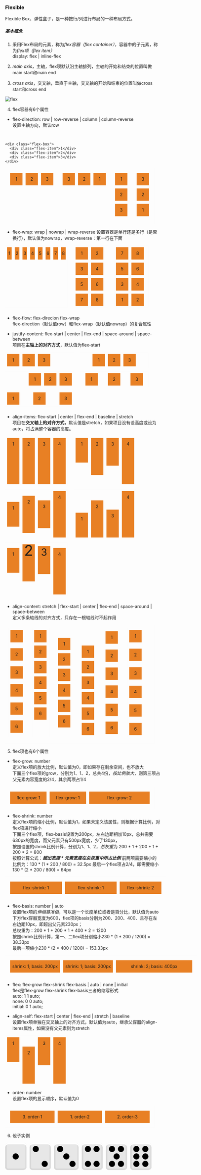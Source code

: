 ### Flexible

  Flexible Box，弹性盒子，是一种按行/列进行布局的一种布局方式。

##### 基本概念

  1. 采用Flex布局的元素，称为*flex容器（flex container）*，容器中的子元素，称为*flex项（flex item）*<br>
    display: flex | inline-flex

  
  2. *main axis*，主轴，flex项默认沿主轴排列，主轴的开始和结束的位置叫做main start和main end
  3. *cross axis*，交叉轴，垂直于主轴，交叉轴的开始和结束的位置叫做cross start和cross end

  ![flex](../imgs/flex.png)

  4. flex容器有6个属性
  - flex-direction: row | row-reverse | column | column-reverse<br>
    设置主轴方向，默认row
    
<br>

    <div class="flex-box">
      <div class="flex-item">1</div>
      <div class="flex-item">2</div>
      <div class="flex-item">3</div>
    </div>


<style  scoped>
* {
  box-sizing: content-box!important;
}
.border {
  border: 1px solid #fcfcfc;
}
.padding-10 {
  padding: 10px
}
.flex-box {
  display: flex;
  margin-bottom: 10px;
}
.flex-inline-box {
  display: inline-flex;
}
.flex-row-reverse {
  flex-direction: row-reverse;
}
.flex-column {
  flex-direction: column;
}
.flex-column-reverse {
  flex-direction: column-reverse;
}
.flex-item {
  width: 40px;
  height: 40px;
  background: rgb(232, 128, 36);
  text-align: center;
  line-height: 40px;
}
.flex-box {
  margin-right: 20px;
}
.flex-item {
  margin: 5px;
}
</style>
<div class="flex-box padding-10 border">
  <div class="flex-box">
    <div class="flex-item">1</div>
    <div class="flex-item">2</div>
    <div class="flex-item">3</div>
  </div>

  <div class="flex-box flex-row-reverse">
    <div class="flex-item">1</div>
    <div class="flex-item">2</div>
    <div class="flex-item">3</div>
  </div>

  <div class="flex-box flex-column">
    <div class="flex-item">1</div>
    <div class="flex-item">2</div>
    <div class="flex-item">3</div>
  </div>

  <div class="flex-box flex-column-reverse">
    <div class="flex-item">1</div>
    <div class="flex-item">2</div>
    <div class="flex-item">3</div>
  </div>
</div>

  - flex-wrap: wrap | nowrap | wrap-reverse
  设置容器是单行还是多行（是否换行），默认值为nowrap，wrap-reverse：第一行在下面
<style>
.w-200 {
  width: 200px;
}
.flex-wrap {
  flex-wrap: wrap;
}
.flex-wrap-reverse {
  flex-wrap: wrap-reverse;
}
</style>
<div class="flex-box">
  <div class="flex-box w-200 border">
    <div class="flex-item">1</div>
    <div class="flex-item">2</div>
    <div class="flex-item">3</div>
    <div class="flex-item">4</div>
    <div class="flex-item">5</div>
    <div class="flex-item">6</div>
    <div class="flex-item">7</div>
    <div class="flex-item">8</div>
  </div>

  <div class="flex-box flex-wrap w-200 border">
    <div class="flex-item">1</div>
    <div class="flex-item">2</div>
    <div class="flex-item">3</div>
    <div class="flex-item">4</div>
    <div class="flex-item">5</div>
    <div class="flex-item">6</div>
    <div class="flex-item">7</div>
    <div class="flex-item">8</div>
  </div>

  <div class="flex-box flex-wrap-reverse w-200 border">
    <div class="flex-item">1</div>
    <div class="flex-item">2</div>
    <div class="flex-item">3</div>
    <div class="flex-item">4</div>
    <div class="flex-item">5</div>
    <div class="flex-item">6</div>
    <div class="flex-item">7</div>
    <div class="flex-item">8</div>
  </div>
</div>

  - flex-flow: flex-direcion flex-wrap<br>
  flex-direction（默认值row）和flex-wrap（默认值nowrap）的复合属性

  
  - justify-content: flex-start | center | flex-end | space-around | space-between<br>
  项目在**主轴上的对齐方式**，默认值为flex-start

<style>
.width-300 {
  width: 220px
}
.justify-center {
  justify-content: center;
}
.justify-end {
  justify-content: flex-end;
}
.justify-space-around {
  justify-content: space-around;
}
.justify-space-between {
  justify-content: space-between;
}
</style>
<div class="flex-box flex-wrap">
  
  <div class="flex-box border width-300">
    <div class="flex-item">1</div>
    <div class="flex-item">2</div>
    <div class="flex-item">3</div>
  </div>

  <div class="flex-box justify-center border width-300">
    <div class="flex-item">1</div>
    <div class="flex-item">2</div>
    <div class="flex-item">3</div>
  </div>

  <div class="flex-box justify-end border width-300">
    <div class="flex-item">1</div>
    <div class="flex-item">2</div>
    <div class="flex-item">3</div>
  </div>

  <div class="flex-box justify-space-around border width-300">
    <div class="flex-item">1</div>
    <div class="flex-item">2</div>
    <div class="flex-item">3</div>
  </div>

  <div class="flex-box justify-space-between border width-300">
    <div class="flex-item">1</div>
    <div class="flex-item">2</div>
    <div class="flex-item">3</div>
  </div>

</div>

  - align-items: flex-start | center | flex-end | baseline | stretch<br>
  项目在**交叉轴上的对齐方式**，默认值是stretch，如果项目没有设高度或设为auto，将占满整个容器的高度。<br>


<style>
.bg-yellow {
  background: yellow;
}
.height-auto-box > div {
  width: 40px;
  height: auto;
}
.flex-align-box > div:nth-child(1) {
  height: 80px;
}
.flex-align-box > div:nth-child(2) {
  height: 120px;
}
.flex-align-box > div:nth-child(3) {
  height: 90px;
}
.flex-align-box > div:nth-child(4) {
  height: 150px;
}
.font-size-48 {
  font-size: 48px;
}
.font-size-32 {
  font-size: 32px;
}
.align-end {
  align-items: flex-end;
}
.align-center {
  align-items: center;
}
.align-baseline {
  align-items: baseline;
}
</style>
<div class="flex-box flex-wrap">
  <div class="flex-box justify-space-around height-auto-box width-200 border">
    <div class="flex-item">1</div>
    <div class="flex-item">2</div>
    <div class="flex-item">3</div>
    <div class="flex-item">4</div>
  </div>

  <div class="flex-box justify-space-around flex-align-box width-200 border">
    <div class="flex-item">1</div>
    <div class="flex-item">2</div>
    <div class="flex-item">3</div>
    <div class="flex-item">4</div>
  </div>

  <div class="flex-box justify-space-around flex-align-box align-center width-200 border">
    <div class="flex-item">1</div>
    <div class="flex-item">2</div>
    <div class="flex-item">3</div>
    <div class="flex-item">4</div>
  </div>

  <div class="flex-box justify-space-around flex-align-box align-end width-200 border">
    <div class="flex-item">1</div>
    <div class="flex-item">2</div>
    <div class="flex-item">3</div>
    <div class="flex-item">4</div>
  </div>

  <div class="flex-box justify-space-around flex-align-box align-baseline width-200 border">
    <div class="flex-item">1</div>
    <div class="flex-item font-size-48">2</div>
    <div class="flex-item font-size-32">3</div>
    <div class="flex-item">4</div>
  </div>
</div>

  - align-content: stretch | flex-start | center | flex-end | space-around | space-between<br>
  定义多条轴线的对齐方式，只存在一根轴线时不起作用<br>
  

<style scoped>
.align-content-box {
  width: 100px;
  height: 350px;
}
.content-start {
  align-content: flex-start;
}
.content-center {
  align-content: center;
}
.content-end {
  align-content: flex-end;
}
.content-space-between {
  align-content: space-between;
}
.content-space-around {
  align-content: space-around;
}
</style>
<div class="flex-box border padding-10">
  <div class="flex-box flex-wrap border align-content-box">
    <div class="flex-item">1</div>
    <div class="flex-item">2</div>
    <div class="flex-item">3</div>
    <div class="flex-item">4</div>
    <div class="flex-item">5</div>
    <div class="flex-item">6</div>
  </div>

  <div class="flex-box flex-wrap border align-content-box content-start">
    <div class="flex-item">1</div>
    <div class="flex-item">2</div>
    <div class="flex-item">3</div>
    <div class="flex-item">4</div>
    <div class="flex-item">5</div>
    <div class="flex-item">6</div>
  </div>

  <div class="flex-box flex-wrap border align-content-box content-center">
    <div class="flex-item">1</div>
    <div class="flex-item">2</div>
    <div class="flex-item">3</div>
    <div class="flex-item">4</div>
    <div class="flex-item">5</div>
    <div class="flex-item">6</div>
  </div>

  <div class="flex-box flex-wrap border align-content-box content-end">
    <div class="flex-item">1</div>
    <div class="flex-item">2</div>
    <div class="flex-item">3</div>
    <div class="flex-item">4</div>
    <div class="flex-item">5</div>
    <div class="flex-item">6</div>
  </div>

  <div class="flex-box flex-wrap border align-content-box content-space-around">
    <div class="flex-item">1</div>
    <div class="flex-item">2</div>
    <div class="flex-item">3</div>
    <div class="flex-item">4</div>
    <div class="flex-item">5</div>
    <div class="flex-item">6</div>
  </div>

  <div class="flex-box flex-wrap border align-content-box content-space-between">
    <div class="flex-item">1</div>
    <div class="flex-item">2</div>
    <div class="flex-item">3</div>
    <div class="flex-item">4</div>
    <div class="flex-item">5</div>
    <div class="flex-item">6</div>
  </div>

</div>

  5. flex项也有6个属性

  - flex-grow: number<br>
  定义flex项的放大比例，默认值为0，即如果存在剩余空间，也不放大<br>
  下面三个flex项的grow，分别为1、1、2，总共4份，*按比例放大*，则第三项占父元素内容宽度的2/4，其余两项占1/4
<style scoped>
.flex-grow-box > .flex-item:nth-child(1) {
  flex-grow: 1;
}
.flex-grow-box > .flex-item:nth-child(2) {
  flex-grow: 1;
}
.flex-grow-box > .flex-item:nth-child(3) {
  flex-grow: 2;
}
</style>
<div class="flex-box flex-grow-box padding-10 border">
  <div class="flex-item">flex-grow: 1</div>
  <div class="flex-item">flex-grow: 1</div>
  <div class="flex-item">flex-grow: 2</div>
</div>

  - flex-shrink: number<br>
  定义flex项的缩小比例，默认值为1，如果未定义该属性，则根据计算比例，对flex项进行缩小<br>
  下面三个flex项，flex-basis设置为200px，左右边距相加10px，总共需要630px的宽度，而父元素只有500px宽度，少了130px，<br>
  按照设置的shrink比例计算，分别为1、1、2，*总权重*为 200 * 1 + 200 * 1 + 200 * 2 = 800<br>
  按照计算公式：***超出宽度 * 元素宽度在总权重中所占比例***
  前两项需要缩小的比例为：130 * (1 * 200 / 800) = 32.5px
  最后一个flex项占2/4，即需要缩小130 * (2 * 200 / 800) = 64px
<style>
.flex-shrink-box {
  width: 500px;
}
.flex-shrink-box .flex-item {
  flex-shrink: 1;
  flex-basis: 200px;
}
.flex-shrink-box .flex-item:last-child {
  flex-shrink: 2;
}
</style>
<div class="flex-box flex-shrink-box padding-10 border">
  <div class="flex-item">flex-shrink: 1</div>
  <div class="flex-item">flex-shrink: 1</div>
  <div class="flex-item">flex-shrink: 2</div>
</div>


  - flex-basis: number | auto<br>
  设置flex项的*伸缩基准值*，可以是一个长度单位或者是百分比，默认值为auto<br>
  下方flex容器宽度为600，flex项的basis分别为200、200、400、且存在左右边距10px，即超出父元素230px；<br>
  总权重为：200 * 1 + 200 * 1 + 400 * 2 = 1200<br>
  按照shrink比例计算，第一、二flex项分别缩小230 * (1 * 200 / 1200) = 38.33px<br>
  最后一项缩小230 * (2 * 400 / 1200) = 153.33px<br>


<style>
.flex-basis-box {
  width: 600px;
}
.flex-basis-box .flex-item {
  flex-basis: 200px;
}
.flex-basis-box .flex-item:last-child {
  flex-shrink: 2;
  flex-basis: 400px;
}
</style>
<div class="flex-box flex-basis-box padding-10 border">
  <div class="flex-item">shrink: 1; basis: 200px</div>
  <div class="flex-item">shrink: 1; basis: 200px</div>
  <div class="flex-item">shrink: 2; basis: 400px</div>
</div>

  - flex: flex-grow flex-shrink flex-basis | auto | none | initial<br>
  flex是flex-grow flex-shrink flex-basis三者的缩写形式<br>
  auto: 1 1 auto;<br>
  none: 0 0 auto;<br>
  initial: 0 1 auto;<br>

  - align-self: flex-start | center | flex-end | stretch | baseline<br>
  设置flex项单独在交叉轴上的对齐方式，默认值为auto，继承父容器的align-items属性，如果没有父元素则为stretch
<style>
.align-self-end {
  align-self: flex-end
}
</style>
<div class="flex-inline-box flex-align-box width-200 border">
  <div class="flex-item">1</div>
  <div class="flex-item align-self-end">2</div>
  <div class="flex-item">3</div>
  <div class="flex-item">4</div>
</div>

  - order: number<br>
  设置flex项的显示顺序，默认值为0<br>
<style>
[class*='order-'] {
  flex: auto;
}
.order-1 {
  order: 1
}
.order-2 {
  order: 2
}
.order-3 {
  order: 3
}
</style>
<div class="flex-box padding-10 border">
  <div class="flex-item order-2">1. order-2</div>
  <div class="flex-item order-3">2. order-3</div>
  <div class="flex-item order-1">3. order-1</div>
</div>

 6. 骰子实例

<style>
.dice {
  width: 88px;
  height: 88px;
  margin-right: 10px;
  padding: 10px;
  box-shadow: inset 0 5px white, inset -5px 0 #ddd, inset 0 -5px #d7d7d7, inset 5px 0 #d7d7d7;
  border-radius: 10px;
  background: #e7e7e7;
  box-sizing: border-box!important;
}
.dot {
  width: 20px;
  height: 20px;
  background: #000;
  border-radius: 50%;
  box-shadow: 1px 1px #d7d7d7;
  line-height: 1!important;
}
.display-flex {
  display: flex;
}
.align-self-center {
  align-self: center;
}
</style>
<div class="flex-box">

  <!-- 一点 -->
  <div class="dice display-flex justify-center align-center">
    <div class="dot"></div>
  </div>

  <!-- 两点 -->
  <div class="dice display-flex justify-space-between">
    <div class="dot"></div>
    <div class="dot align-self-end"></div>
  </div>

  <!-- 三点 -->
  <div class="dice display-flex justify-space-between">
    <div class="dot"></div>
    <div class="dot align-self-center"></div>
    <div class="dot align-self-end"></div>
  </div>

  <!-- 四点 -->
  <div class="dice display-flex flex-column justify-space-between">
    <div class="display-flex justify-space-between">
      <div class="dot"></div>
      <div class="dot"></div>
    </div>
    <div class="display-flex justify-space-between">
      <div class="dot"></div>
      <div class="dot"></div>
    </div>
  </div>
  
  <!-- 五点 -->
  <div class="dice display-flex flex-column justify-space-between">
    <div class="display-flex justify-space-between">
      <div class="dot"></div>
      <div class="dot"></div>
    </div>
    <div class="display-flex justify-center">
      <div class="dot"></div>
    </div>
    <div class="display-flex justify-space-between">
      <div class="dot"></div>
      <div class="dot"></div>
    </div>
  </div>

  <!-- 六点 -->
  <div class="dice display-flex flex-column justify-space-between">
    <div class="display-flex justify-space-between">
      <div class="dot"></div>
      <div class="dot"></div>
    </div>
    <div class="display-flex justify-space-between">
      <div class="dot"></div>
      <div class="dot"></div>
    </div>
    <div class="display-flex justify-space-between">
      <div class="dot"></div>
      <div class="dot"></div>
    </div>
  </div>
</div>